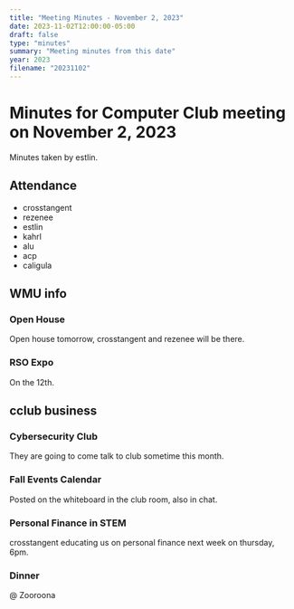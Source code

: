 ```yaml
---
title: "Meeting Minutes - November 2, 2023"
date: 2023-11-02T12:00:00-05:00
draft: false
type: "minutes"
summary: "Meeting minutes from this date"
year: 2023
filename: "20231102"
---
```


# Minutes for Computer Club meeting on November 2, 2023
Minutes taken by estlin.

## Attendance
* crosstangent
* rezenee
* estlin
* kahrl
* alu
* acp
* caligula

## WMU info

### Open House

Open house tomorrow, crosstangent and rezenee will be there. 

### RSO Expo

On the 12th. 

## cclub business

### Cybersecurity Club

They are going to come talk to club sometime this month. 

### Fall Events Calendar

Posted on the whiteboard in the club room, also in chat. 

### Personal Finance in STEM

crosstangent educating us on personal finance next week on thursday, 6pm. 

### Dinner

@ Zooroona
